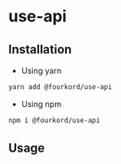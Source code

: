 # use-api

## Installation
* Using yarn
```sh
yarn add @fourkord/use-api
```
* Using npm
```sh
npm i @fourkord/use-api
```

## Usage
